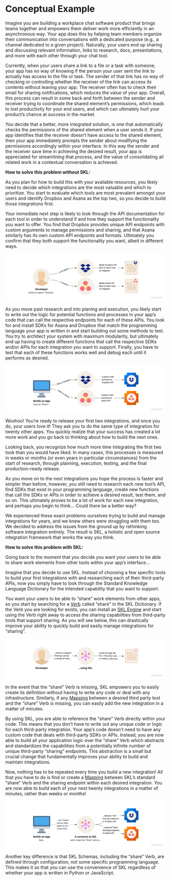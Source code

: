 # Conceptual Example

Imagine you are building a workplace chat software product that brings teams together and empowers them deliver work more efficiently in an asynchronous way. Your app does this by helping team members organize their communication into conversations with a dedicated purpose (e.g., a channel dedicated to a given project). Naturally, your users end up sharing and discussing relevant information, links to research, docs, presentations, and more with each other through your chat tool.

Currently, when your users share a link to a file or a task with someone, your app has no way of knowing if the person your user sent the link to actually has access to the file or task. The sender of that link has no way of checking or controlling whether the receiver of the link can access its contents without leaving your app. The receiver often has to check their email for sharing notifications, which reduces the value of your app. Overall, this process can result in some back and forth between the sender and receiver trying to coordinate the shared element’s permissions, which leads to lost productivity for your end users, and which can ultimately hurt your product’s chance at success in the market.

You decide that a better, more integrated solution, is one that automatically checks the permissions of the shared element when a user sends it. If your app identifies that the receiver doesn’t have access to the shared element, then your app immediately prompts the sender about modifying the permissions accordingly within your interface. In this way the sender and the receiver save time in achieving the desired result, your app is appreciated for streamlining that process, and the value of consolidating all related work in a contextual conversation is achieved.

**How to solve this problem without SKL:**

As you plan for how to build this with your available resources, you likely need to decide which integrations are the most valuable and which to prioritize. You start to evaluate which tools are most prevalent amongst your users and identify Dropbox and Asana as the top two, so you decide to build those integrations first.

Your immediate next step is likely to look through the API documentation for each tool in order to understand if and how they support the functionality you want to offer. You find that Dropbox provides unique API endpoints with custom arguments to manage permissions and sharing, and that Asana similarly has its own custom API endpoints and formats. Ultimately you confirm that they both support the functionality you want, albeit in different ways.

![](../.gitbook/assets/old-developer-workflow.jpg)

As you move past research and into planing and execution, you likely start to write out the logic for potential functions and processes in your app’s code that can call the respective endpoints for each of these APIs. You look for and install SDKs for Asana and Dropbox that match the programming language your app is written in and start building out some methods to test. You try to architect your system with maximum modularity, but ultimately end up having to create different functions that call the respective SDKs and/or APIs for each integration you want to support. Finally, you have to test that each of these functions works well and debug each until it performs as desired.

![](../.gitbook/assets/old-developer-implementation.jpg)

Woohoo! You’re ready to release your first two integrations, and once you do, your users love it! They ask you to do the same type of integration for twenty other apps. You quickly realize that your success has created a lot more work and you go back to thinking about how to build the next ones.

Looking back, you recognize how much more time integrating the first two took than you would have liked. In many cases, this processes is measured in weeks or months (or even years in particular circumstances) from the start of research, through planning, execution, testing, and the final production-ready release.

As you move on to the next integrations you hope the process is faster and simpler than before, however, you still need to research each new tool’s API, find SDKs that exist in your programming language, create new functions that call the SDKs or APIs in order to achieve a desired result, test them, and so on. This ultimately proves to be a lot of work for each new integration, and perhaps you begin to think… Could there be a better way?

We experienced these exact problems ourselves trying to build and manage integrations for years, and we knew others were struggling with them too. We decided to address the issues from the ground up by rethinking software integration entirely. The result is SKL, a holistic and open source integration framework that works the way you think.

**How to solve this problem with SKL:**

Going back to the moment that you decide you want your users to be able to share work elements from other tools within your app’s interface…

Imagine that you decide to use SKL. Instead of choosing a few specific tools to build your first integrations with and researching each of their third-party APIs, now you simply have to look through the Standard Knowledge Language Dictionary for the intended capability that you want to support.

You want your users to be able to “share” work elements from other apps, so you start by searching for a [Verb](../main-concepts/schemas/#verbs) called “share” in the SKL Dictionary. If the Verb you are looking for exists, you can install an [SKL Engine](../main-concepts/engines.md) and start using the Verb right away to access the sharing capabilities from third-party tools that support sharing. As you will see below, this can drastically improve your ability to quickly build and easily manage integrations for “sharing”.

![](../.gitbook/assets/new-developer-workflow.jpg)

In the event that the “share” Verb is missing, SKL empowers you to easily create its definition without having to write any code or deal with any infrastructure. Similarly, if any [Mapping](../main-concepts/schemas/#mappings) between a desired third party tool and the “share” Verb is missing, you can easily add the new integration in a matter of minutes.

By using SKL, you are able to reference the “share” Verb directly within your code. This means that you don’t have to write out any unique code or logic for each third-party integration. Your app’s code doesn’t need to have any custom code that deals with third-party SDKs or APIs. Instead, you are now able to build all your application logic over the “share” Verb which abstracts and standardizes the capabilities from a potentially infinite number of unique third-party “sharing” endpoints. This abstraction is a small but crucial change that fundamentally improves your ability to build and maintain integrations.

Now, nothing has to be repeated every time you build a new integration! All that you have to do is find or create a [Mapping](../main-concepts/schemas/#mappings) between SKL’s standard “share” Verb and the sharing endpoint within each desired integration. You are now able to build each of your next twenty integrations in a matter of minutes, rather than weeks or months!

![](../.gitbook/assets/new-developer-implementation.jpg)

Another key difference is that SKL Schemas, including the “share” Verb, are defined through configuration, not some specific programming language. This makes it so that you can use the convenience of SKL regardless of whether your app is written in Python or JavaScript.

